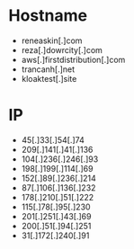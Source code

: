 # Hostname
- reneaskin[.]com
- reza[.]dowrcity[.]com
- aws[.]firstdistribution[.]com
- trancanh[.]net
- kloaktest[.]site

# IP
- 45[.]33[.]54[.]74
- 209[.]141[.]41[.]136
- 104[.]236[.]246[.]93
- 198[.]199[.]114[.]69
- 152[.]89[.]236[.]214
- 87[.]106[.]136[.]232
- 178[.]210[.]51[.]222
- 115[.]78[.]95[.]230
- 201[.]251[.]43[.]69
- 200[.]51[.]94[.]251
- 31[.]172[.]240[.]91